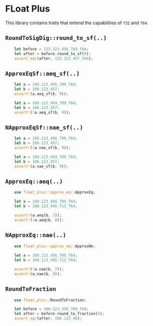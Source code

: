 # FLoat Plus

This library contains traits that extend the capabilities of `f32` and `f64`.

## `RoundToSigDig::round_to_sf(..)`
``` rust
    let before = 123.123_456_789_f64;
    let after = before.round_to_sf(9);
    assert_eq!(after, 123.123_457_f64);
```

## `ApproxEqSf::aeq_sf(..)`
``` rust
    let a = 100.123_456_789_f64;
    let b = 100.123_457;
    assert!(a.aeq_sf(b, 9));

    let a = 100.123_454_789_f64;
    let b = 100.123_457;
    assert!(!a.aeq_sf(b, 9));
```

## `NApproxEqSf::nae_sf(..)`
``` rust
    let a = 100.123_456_789_f64;
    let b = 100.123_457;
    assert!(!a.nae_sf(b, 9));

    let a = 100.123_454_789_f64;
    let b = 100.123_457;
    assert!(a.nae_sf(b, 9));
```

## `ApproxEq::aeq(..)`
``` rust
    use float_plus::approx_eq::ApproxEq;

    let a = 100.123_456_789_f64;
    let b = 100.123_456_712_f64;

    assert!(a.aeq(b, 7));
    assert!(!a.aeq(b, 8));
```

## `NApproxEq::nae(..)` 
``` rust
    use float_plus::approx_eq::ApproxNe;
    
    let a = 100.123_456_789_f64;
    let b = 100.123_456_712_f64;

    assert!(!a.nae(b, 7));
    assert!(a.nae(b, 8));
```

## `RoundToFraction`
``` rust
    use float_plus::RoundToFraction;

    let before = 100.123_456_789_f64;
    let after = before.round_to_fraction(5);
    assert_eq!(after, 100.123_46);
```

